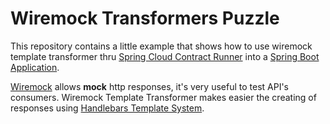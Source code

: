 # Wiremock Transformers Puzzle

This repository contains a little example that shows how to use wiremock template transformer thru [Spring Cloud Contract Runner] into a [Spring Boot Application].

[Wiremock] allows **mock** http responses, it's very useful to test API's consumers. Wiremock Template Transformer makes easier the creating of responses using [Handlebars Template System].

[Spring Cloud Contract Runner]:https://cloud.spring.io/spring-cloud-static/spring-cloud-contract/1.2.3.RELEASE/multi/multi__spring_cloud_contract_stub_runner.html
[Spring Boot Application]:https://spring.io/projects/spring-boot
[Wiremock]: http://wiremock.org/
[Handlebars Template System]: http://handlebarsjs.com/



